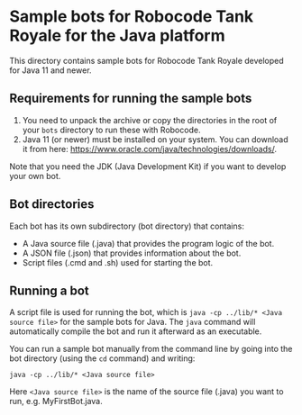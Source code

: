 # Sample bots for Robocode Tank Royale for the Java platform

This directory contains sample bots for Robocode Tank Royale developed for Java 11 and newer.

## Requirements for running the sample bots

1. You need to unpack the archive or copy the directories in the root of your `bots` directory to run these with
   Robocode.
2. Java 11 (or newer) must be installed on your system. You can download it from here:
   https://www.oracle.com/java/technologies/downloads/.

Note that you need the JDK (Java Development Kit) if you want to develop your own bot.

## Bot directories

Each bot has its own subdirectory (bot directory) that contains:

* A Java source file (.java) that provides the program logic of the bot.
* A JSON file (.json) that provides information about the bot.
* Script files (.cmd and .sh) used for starting the bot.

## Running a bot

A script file is used for running the bot, which is `java -cp ../lib/* <Java source file>` for the sample bots for Java.
The `java` command will automatically compile the bot and run it afterward as an executable.

You can run a sample bot manually from the command line by going into the bot directory (using the `cd` command) and
writing:

    java -cp ../lib/* <Java source file>

Here `<Java source file>` is the name of the source file (.java) you want to run, e.g. MyFirstBot.java.